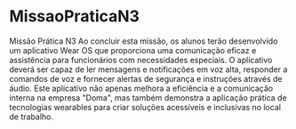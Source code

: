 # MissaoPraticaN3
 Missão Prática N3
Ao concluir esta missão, os alunos terão desenvolvido um aplicativo Wear OS que
proporciona uma comunicação eficaz e assistência para funcionários com
necessidades especiais. O aplicativo deverá ser capaz de ler mensagens e notificações
em voz alta, responder a comandos de voz e fornecer alertas de segurança e instruções
através de áudio. Este aplicativo não apenas melhora a eficiência e a comunicação
interna na empresa "Doma", mas também demonstra a aplicação prática de
tecnologias wearables para criar soluções acessíveis e inclusivas no local de trabalho.
